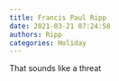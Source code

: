 ```yaml
---
title: Francis Paul Ripp
date: 2021-03-21 07:24:58
authors: Ripp
categories: Holiday
---
```


 That sounds like a threat